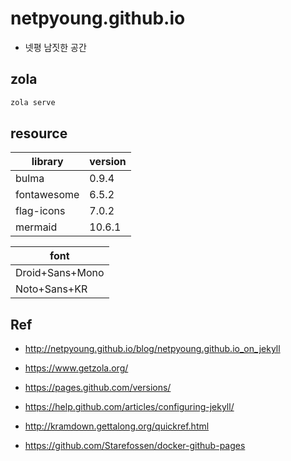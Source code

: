 # netpyoung.github.io

- 넷평 남짓한 공간

## zola

``` bash
zola serve
```

## resource

| library     | version |
| ----------- | ------- |
| bulma       | 0.9.4   |
| fontawesome | 6.5.2   |
| flag-icons  | 7.0.2   |
| mermaid     | 10.6.1  |

| font            |
| --------------- |
| Droid+Sans+Mono |
| Noto+Sans+KR    |


## Ref

- <http://netpyoung.github.io/blog/netpyoung.github.io_on_jekyll>
- <https://www.getzola.org/>

- <https://pages.github.com/versions/>
- <https://help.github.com/articles/configuring-jekyll/>
- <http://kramdown.gettalong.org/quickref.html>
- <https://github.com/Starefossen/docker-github-pages>
